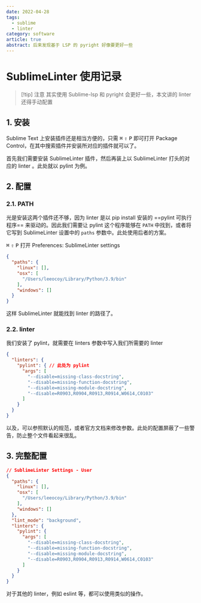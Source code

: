 ```yaml
---
date: 2022-04-28
tags:
  - sublime
  - linter
category: software
article: true
abstract: 后来发现基于 LSP 的 pyright 好像要更好一些
---
```


# SublimeLinter 使用记录

> [!tip] 注意
> 其实使用 Sublime-lsp 和 pyright 会更好一些，本文讲的 linter 还得手动配置

## 1. 安装

Sublime Text 上安装插件还是相当方便的，只需 <kbd>⌘</kbd> <kbd>⇧</kbd> <kbd>P</kbd> 即可打开 Package Control，在其中搜索插件并安装所对应的插件就可以了。

首先我们需要安装 SublimeLinter 插件，然后再装上以 SublimeLinter 打头的对应的 linter 。此处就以 pylint 为例。

## 2. 配置

### 2.1. PATH

光是安装这两个插件还不够，因为 linter 是以 pip install 安装的 ==pylint 可执行程序== 来驱动的。因此我们需要让 pylint 这个程序能够在 `PATH` 中找到，或者将它写到 SublimeLinter 设置中的 `paths` 参数中。此处使用后者的方案。

<kbd>⌘</kbd> <kbd>⇧</kbd> <kbd>P</kbd> 打开 Preferences: SublimeLinter settings

```json
{
  "paths": {
    "linux": [],
    "osx": [
      "/Users/leeocoy/Library/Python/3.9/bin"
    ],
    "windows": []
  }
}
```

这样 SublimeLinter 就能找到 linter 的路径了。

### 2.2. linter

我们安装了 pylint，就需要在 linters 参数中写入我们所需要的 linter

```json
{
  "linters": {
    "pylint": { // 此处为 pylint
      "args": [
        "--disable=missing-class-docstring",
        "--disable=missing-function-docstring",
        "--disable=missing-module-docstring",
        "--disable=R0903,R0904,R0913,R0914,W0614,C0103"
      ]
    }
  }
}
```

以及，可以参照默认的规范，或者官方文档来修改参数。此处的配置屏蔽了一些警告，防止整个文件看起来很乱。

## 3. 完整配置

```json
// SublimeLinter Settings - User
{
  "paths": {
    "linux": [],
    "osx": [
      "/Users/leeocoy/Library/Python/3.9/bin"
    ],
    "windows": []
  },
  "lint_mode": "background",
  "linters": {
    "pylint": {
      "args": [
        "--disable=missing-class-docstring",
        "--disable=missing-function-docstring",
        "--disable=missing-module-docstring",
        "--disable=R0903,R0904,R0913,R0914,W0614,C0103"
      ]
    }
  }
}
```

对于其他的 linter，例如 eslint 等，都可以使用类似的操作。
